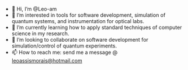 - 👋 Hi, I’m @Leo-am
- 👀 I’m interested in tools for software development, simulation of quantum systems, and instrumentation for optical labs.
- 🌱 I’m currently learning how to apply standard techniques of computer science in my research.
- 💞️ I’m looking to collaborate on software development for simulation/control of quantum experiments.
- 📫 How to reach me: send me a message @ leoassismorais@hotmail.com

<!---
Leo-am/Leo-am is a ✨ special ✨ repository because its `README.md` (this file) appears on your GitHub profile.
You can click the Preview link to take a look at your changes.
--->
